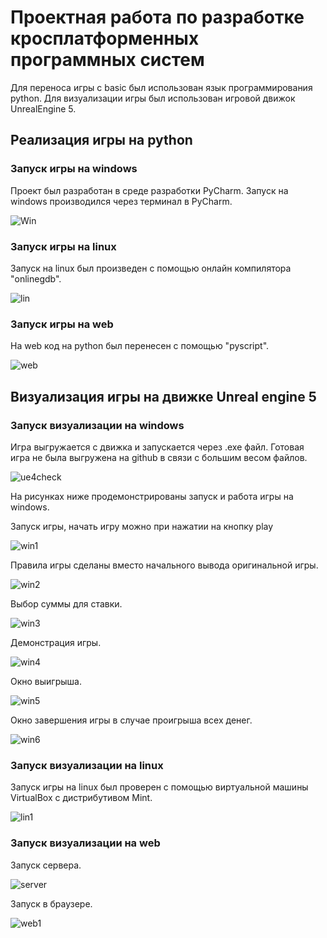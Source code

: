 # Проектная работа по разработке кросплатформенных программных систем
Для переноса игры с basic был использован язык программирования python.
Для визуализации игры был использован игровой движок UnrealEngine 5.

## Реализация игры на python

### Запуск игры на windows
Проект был разработан в среде разработки PyCharm.
Запуск на windows производился через терминал в PyCharm.

 ![Win](https://github.com/K03bIPb/MotorcycleJump/blob/main/Windows.png)


### Запуск игры на linux
Запуск на linux был произведен с помощью онлайн компилятора "onlinegdb".
  
  ![lin](https://github.com/K03bIPb/MotorcycleJump/blob/main/Linux.png)
 
 ### Запуск игры на web
 На web код на python был перенесен с помощью "pyscript".
 
  ![web](https://github.com/K03bIPb/MotorcycleJump/blob/main/Web.png)
  
## Визуализация игры на движке Unreal engine 5

### Запуск визуализации на windows

Игра выгружается с движка и запускается через .exe файл.
Готовая игра не была выгружена на github в связи с большим весом файлов.

  ![ue4check](https://github.com/AzeePoDz/kis-crossplatform/blob/main/workphotos/ue4check.PNG)

На рисунках ниже продемонстрированы запуск и работа игры на windows.

Запуск игры, начать игру можно при нажатии на кнопку play

  ![win1](https://github.com/AzeePoDz/kis-crossplatform/blob/main/workphotos/uewinstrat.PNG)

Правила игры сделаны вместо начального вывода оригинальной игры.

  ![win2](https://github.com/AzeePoDz/kis-crossplatform/blob/main/workphotos/uewinrules.PNG)
  
Выбор суммы для ставки.

  ![win3](https://github.com/AzeePoDz/kis-crossplatform/blob/main/workphotos/uewinmoney.PNG)

Демонстрация игры.

  ![win4](https://github.com/AzeePoDz/kis-crossplatform/blob/main/workphotos/uewingame.PNG)
  
Окно выигрыша.
  
  ![win5](https://github.com/AzeePoDz/kis-crossplatform/blob/main/workphotos/uewinwin.PNG)
  
Окно завершения игры в случае проигрыша всех денег.
  
  ![win6](https://github.com/AzeePoDz/kis-crossplatform/blob/main/workphotos/uewinlose.PNG)

### Запуск визуализации на linux

Запуск игры на linux был проверен с помощью виртуальной машины VirtualBox с дистрибутивом Mint.

  ![lin1](https://github.com/AzeePoDz/kis-crossplatform/blob/main/workphotos/uelin.PNG)
  
### Запуск визуализации на web

Запуск сервера.

  ![server](https://github.com/AzeePoDz/kis-crossplatform/blob/main/workphotos/server.PNG)
  
Запуск в браузере.

  ![web1](https://github.com/AzeePoDz/kis-crossplatform/blob/main/workphotos/ueweb.PNG)
